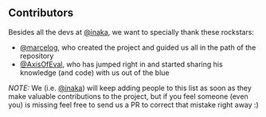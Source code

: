 ## Contributors
Besides all the devs at [@inaka](https://github.com/inaka), we want to specially thank these rockstars:

* [@marcelog](https://github.com/marcelog), who created the project and guided us all in the path of the repository
* [@AxisOfEval](https://github.com/AxisOfEval), who has jumped right in and started sharing his knowledge (and code) with us out of the blue

*NOTE:* We (i.e. [@inaka](https://github.com/inaka)) will keep adding people to this list as soon as they make
valuable contributions to the project, but if you feel someone (even you) is missing feel free to send us a PR
to correct that mistake right away :)
